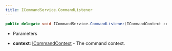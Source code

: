 ```yaml
---
title: ICommandService.CommandListener
---
```


```csharp
public delegate void ICommandService.CommandListener(ICommandContext context)
```

- Parameters

- **context**: [ICommandContext](/docs/api/shared/commands/icommandcontext) - The command context.

